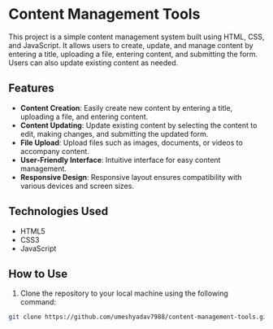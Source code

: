 # Content Management Tools
This project is a simple content management system built using HTML, CSS, and JavaScript. It allows users to create, update, and manage content by entering a title, uploading a file, entering content, and submitting the form. Users can also update existing content as needed.

## Features

- **Content Creation**: Easily create new content by entering a title, uploading a file, and entering content.
- **Content Updating**: Update existing content by selecting the content to edit, making changes, and submitting the updated form.
- **File Upload**: Upload files such as images, documents, or videos to accompany content.
- **User-Friendly Interface**: Intuitive interface for easy content management.
- **Responsive Design**: Responsive layout ensures compatibility with various devices and screen sizes.

## Technologies Used

- HTML5
- CSS3
- JavaScript

## How to Use

1. Clone the repository to your local machine using the following command:

```bash
git clone https://github.com/umeshyadav7988/content-management-tools.git
